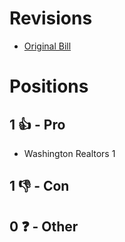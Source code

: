 # Revisions
* [Original Bill](1/)

# Positions
## 1 👍 - Pro
* Washington Realtors 1

## 1 👎 - Con

## 0 ❓ - Other
